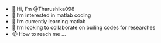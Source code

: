 - 👋 Hi, I’m @Tharushika098
- 👀 I’m interested in matlab coding
- 🌱 I’m currently learning matlab
- 💞️ I’m looking to collaborate on builing codes for researches
- 📫 How to reach me ...

<!---
Tharushika098/Tharushika098 is a ✨ special ✨ repository because its `README.md` (this file) appears on your GitHub profile.
You can click the Preview link to take a look at your changes.
--->
